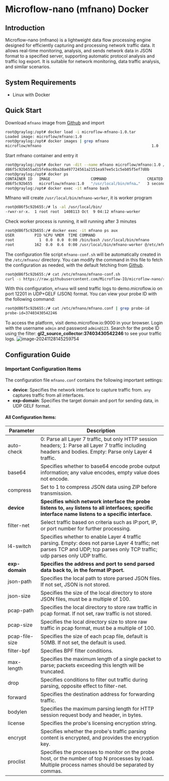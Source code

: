 # Microflow-nano (mfnano) Docker 

## Introduction

Microflow-nano (mfnano) is a lightweight data flow processing engine designed for efficiently capturing and processing network traffic data. It allows real-time monitoring, analysis, and sends network data in JSON format to a specified server, supporting automatic protocol analysis and traffic log export. It is suitable for network monitoring, data traffic analysis, and similar scenarios.

## System Requirements

- Linux with Docker 

## Quick Start

Download `mfnano` image from [Github](https://github.com/Microflow-IO/microflow-nano/releases)  and import

```bash
root@graylog:/opt# docker load -i microflow-mfnano-1.0.tar 
Loaded image: microflow/mfnano:1.0
root@graylog:/opt# docker images | grep mfnano
microflow/mfnano                                                 1.0         67dcbd0e7b99   14 minutes ago   96.4MB
```

Start mfnano container and entry it

```bash
root@graylog:/opt# docker run -dit --name mfnano microflow/mfnano:1.0 /usr/local/bin/mfnano
d86f5c92b655ad15fe9ac0ba38a497724561a2151ea97ee5c1c5eb05f5ef7d0b
root@graylog:/opt# docker ps
CONTAINER ID   IMAGE                  COMMAND                  CREATED         STATUS         PORTS     NAMES
d86f5c92b655   microflow/mfnano:1.0   "/usr/local/bin/mfna…"   3 seconds ago   Up 3 seconds             mfnano
root@graylog:/opt# docker exec -it mfnano bash
```

Mfnano will create `/usr/local/bin/mfnano-worker`, it is worker program

```bash
root@d86f5c92b655:/# ls -al /usr/local/bin/
-rwxr-xr-x.  1 root root  1408113 Oct  9 04:12 mfnano-worker
```

Check worker process is running, it will running after 3 minutes

```bash
root@d86f5c92b655:/# docker exec -it mfnano ps aux
USER         PID %CPU %MEM  TIME COMMAND
root           1  0.0  0.0  0:00 /bin/bash /usr/local/bin/mfnano
root         162  0.0  0.6  0:00 /usr/local/bin/mfnano-worker @/etc/mfnano/mfnano.conf
```

The configuration file script `mfnano-conf.sh` will be automatically created in the `/etc/mfnano/` directory. You can modify the command in this file to fetch the configuration as needed, with the default fetching from [Github](https://github.com/Microflow-IO/microflow-nano/blob/main/linux/mfnano.conf).

```bash
root@d86f5c92b655:/# cat /etc/mfnano/mfnano-conf.sh 
curl -s https://raw.githubusercontent.com/Microflow-IO/microflow-nano/refs/heads/main/linux/mfnano.conf
```

With this configuration, `mfnano` will send traffic logs to demo.microflow.io on port 12201 in UDP+GELF (JSON) format. You can view your probe ID with the following command:

```bash
root@d86f5c92b655:/# cat /etc/mfnano/mfnano.conf | grep probe-id
probe-id=37403430542246
```

To access the platform, visit demo.microflow.io:9000 in your browser. Login with the username `admin` and password `admin@123`. Search for the probe ID using the filter: **gl2_source_collector:37403430542246** to see your traffic logs.
![image-20241128145259754](https://github.com/user-attachments/assets/f305c7b9-72ef-40d6-b3cd-ab8b21b659bf)

## Configuration Guide

### Important Configuration Items

The configuration file `mfnano.conf` contains the following important settings:

- **device**: Specifies the network interface to capture traffic from. `any` captures traffic from all interfaces.
- **exp-domain**: Specifies the target domain and port for sending data, in UDP GELF format.

#### All Configuration Items:

| Parameter      | Description                                                  |
| -------------- | ------------------------------------------------------------ |
| auto-check     | 0: Parse all Layer 7 traffic, but only HTTP session headers; 1: Parse all Layer 7 traffic including headers and bodies. Empty: Parse only Layer 4 traffic. |
| base64         | Specifies whether to base64 encode probe output information; any value encodes, empty value does not encode. |
| compress       | Set to 1 to compress JSON data using ZIP before transmission. |
| **device**     | **Specifies which network interface the probe listens to, `any` listens to all interfaces; specific interface name listens to a specific interface.** |
| filter-net     | Select traffic based on criteria such as IP:port, IP, or port number for further processing. |
| l4-switch      | Specifies whether to enable Layer 4 traffic parsing. Empty: does not parse Layer 4 traffic; net parses TCP and UDP; tcp parses only TCP traffic; udp parses only UDP traffic. |
| **exp-domain** | **Specifies the address and port to send parsed data back to, in the format IP:port.** |
| json-path      | Specifies the local path to store parsed JSON files. If not set, JSON is not stored. |
| json-size      | Specifies the size of the local directory to store JSON files, must be a multiple of 100. |
| pcap-path      | Specifies the local directory to store raw traffic in pcap format. If not set, raw traffic is not stored. |
| pcap-size      | Specifies the local directory size to store raw traffic in pcap format, must be a multiple of 100. |
| pcap-file-size | Specifies the size of each pcap file, default is 50MB. If not set, the default is used. |
| filter-bpf     | Specifies BPF filter conditions.                             |
| max-length     | Specifies the maximum length of a single packet to parse; packets exceeding this length will be truncated. |
| drop           | Specifies conditions to filter out traffic during parsing, opposite effect to filter-net. |
| forward        | Specifies the destination address for forwarding traffic.    |
| bodylen        | Specifies the maximum parsing length for HTTP session request body and header, in bytes. |
| license        | Specifies the probe's licensing encryption string.           |
| encrypt        | Specifies whether the probe's traffic parsing content is encrypted, and provides the encryption key. |
| proclist       | Specifies the processes to monitor on the probe host, or the number of top N processes by load. Multiple process names should be separated by commas. |

